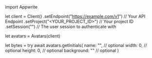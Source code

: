 import Appwrite

let client = Client()
    .setEndpoint("https://example.com/v1") // Your API Endpoint
    .setProject("<YOUR_PROJECT_ID>") // Your project ID
    .setSession("") // The user session to authenticate with

let avatars = Avatars(client)

let bytes = try await avatars.getInitials(
    name: "<NAME>", // optional
    width: 0, // optional
    height: 0, // optional
    background: "" // optional
)

